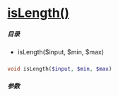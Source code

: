 [isLength()](http://twinh.github.com/widget/api/isLength)
=========================================================



##### 目录
* isLength($input, $min, $max)

### 
```php
void isLength($input, $min, $max)
```

##### 参数

